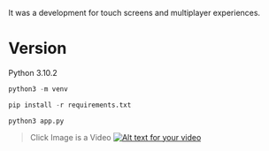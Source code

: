 It was a development for touch screens and multiplayer experiences.
# Version
Python 3.10.2
```python
python3 -m venv
```
```python
pip install -r requirements.txt
```
```pythonc
python3 app.py
```
> Click Image is a Video
[![Alt text for your video](https://cocay.com.mx/wp-content/uploads/2021/02/Banxico-Mide_banner-1500x625.jpg)](https://cocay.com.mx/wp-content/uploads/2021/02/banner_banxico_mide.mp4)
